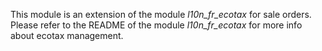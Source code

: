 This module is an extension of the module *l10n_fr_ecotax* for sale
orders. Please refer to the README of the module *l10n_fr_ecotax* for
more info about ecotax management.
